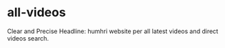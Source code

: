 # all-videos
Clear and Precise Headline: humhri website per all latest videos and direct videos search.
